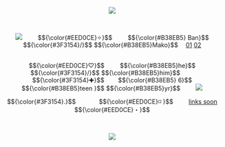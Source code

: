 <p align="center"> <img src=            https://64.media.tumblr.com/7a2de7c8a71f5ff9a5001c740ebc8bc0/cd23bb914408bddb-08/s400x600/a512844e492365d6f0a95e85f3cadb107897fde1.pnj> <p align="center">
   
  
<p align="center">
<img src=https://watermelon.crd.co/assets/images/gallery15/8c676890.gif?v=6332de85>   
  $${\color{#EED0CE}✧}$$        $${\color{#B38EB5} Ban}$$ $${\color{#3F3154}/}$$ $${\color{#B38EB5}Mako}$$  <a href=https://phighting.miraheze.org/Ban_Hammer>01</a> <a href=https://pacificrim.fandom.com/wiki/Mako_Mori>02</a>
  <p align="center">
<br> $${\color{#EED0CE}♡}$$     $${\color{#B38EB5}he}$$ $${\color{#3F3154}/}$$ $${\color{#B38EB5}him}$$     $${\color{#3F3154}✚}$$    $${\color{#B38EB5} 6}$$ $${\color{#B38EB5}teen }$$ $${\color{#B38EB5}yr}$$    <img src=https://64.media.tumblr.com/a1c0027e62d16af82a922c14b7bc38a0/e9b916412ef30b95-ed/s75x75_c1/75b67cbcfbc2efa3555400b62cea6bfd92e0a254.gifv>
<p align="center">
<p align="center"> $${\color{#3F3154}.}$$      $${\color{#EED0CE}⌑ }$$     <a href=https://github.com/vvardxn>links soon</a> $${\color{#EED0CE}・}$$
<p align="center">
   

<p align="center"> <img src=            https://64.media.tumblr.com/7a2de7c8a71f5ff9a5001c740ebc8bc0/cd23bb914408bddb-08/s400x600/a512844e492365d6f0a95e85f3cadb107897fde1.pnj> <p align="center">
